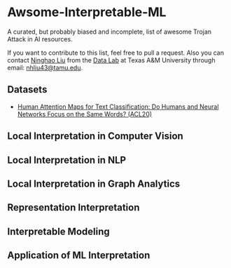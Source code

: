# Awsome-Interpretable-ML

A curated, but probably biased and incomplete, list of awesome Trojan Attack in AI resources.

If you want to contribute to this list, feel free to pull a request. Also you can contact [Ninghao Liu](http://people.tamu.edu/~nhliu43/) from the [Data Lab](http://faculty.cs.tamu.edu/xiahu/) at Texas A&M University through email: nhliu43@tamu.edu.

## Datasets
* [Human Attention Maps for Text Classification: Do Humans and Neural Networks Focus on the Same Words? (ACL20)](https://www.aclweb.org/anthology/2020.acl-main.419.pdf)

## Local Interpretation in Computer Vision


## Local Interpretation in NLP


## Local Interpretation in Graph Analytics


## Representation Interpretation


## Interpretable Modeling


## Application of ML Interpretation

